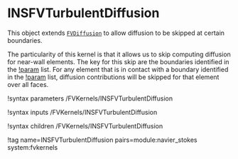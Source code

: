 # INSFVTurbulentDiffusion

This object extends [`FVDiffusion`](FVDiffusion.md) to allow diffusion to be skipped
at certain boundaries.

The particularity of this kernel is that it allows us to skip computing diffusion
for near-wall elements. The key for this skip are the boundaries identified in
the [!param](/FVKernels/INSFVTurbulentDiffusion/walls) list.
For any element that is in contact with a boundary identified
in the [!param](/FVKernels/INSFVTurbulentDiffusion/walls) list,
diffusion contributions will be skipped for that element over all faces.

!syntax parameters /FVKernels/INSFVTurbulentDiffusion

!syntax inputs /FVKernels/INSFVTurbulentDiffusion

!syntax children /FVKernels/INSFVTurbulentDiffusion

!tag name=INSFVTurbulentDiffusion pairs=module:navier_stokes system:fvkernels
